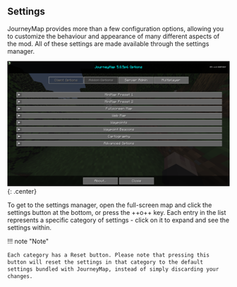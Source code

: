 ## **Settings**

JourneyMap provides more than a few configuration options, allowing you to customize the behaviour and appearance of many different aspects of the mod. All of these settings are made available through the settings manager.

![Overview](../../img/settings/client/overview.png){: .center}

To get to the settings manager, open the full-screen map and click the settings button at the bottom, or press the ++o++ key. Each entry in the list represents a specific category of settings - click on it to expand and see the settings within.

!!! note "Note"

    Each category has a Reset button. Please note that pressing this button will reset the settings in that category to the default settings bundled with JourneyMap, instead of simply discarding your changes.
